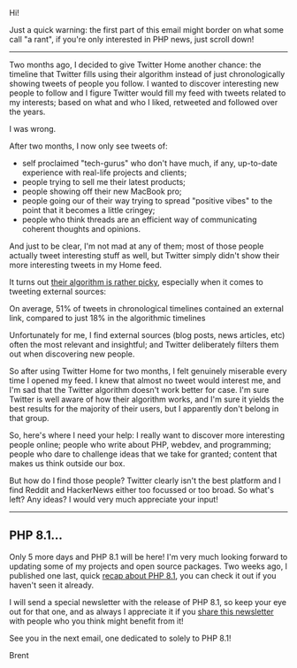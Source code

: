 Hi!

Just a quick warning: the first part of this email might border on what some call "a rant", if you're only interested in PHP news, just scroll down!

---

Two months ago, I decided to give Twitter Home another chance: the timeline that Twitter fills using their algorithm instead of just chronologically showing tweets of people you follow. I wanted to discover interesting new people to follow and I figure Twitter would fill my feed with tweets related to my interests; based on what and who I liked, retweeted and followed over the years.

I was wrong.

After two months, I now only see tweets of:

- self proclaimed "tech-gurus" who don't have much, if any, up-to-date experience with real-life projects and clients;
- people trying to sell me their latest products;
- people showing off their new MacBook pro;
- people going our of their way trying to spread "positive vibes" to the point that it becomes a little cringey;
- people who think threads are an efficient way of communicating coherent thoughts and opinions.

And just to be clear, I'm not mad at any of them; most of those people actually tweet interesting stuff as well, but Twitter simply didn't show their more interesting tweets in my Home feed.

It turns out [their algorithm is rather picky](https://medium.com/technically-social/study-suggests-twitters-timeline-algorithm-buries-external-links-92cb5841082f), especially when it comes to tweeting external sources:

<div class="quote">

On average, 51% of tweets in chronological timelines contained an external link, compared to just 18% in the algorithmic timelines</div>

Unfortunately for me, I find external sources (blog posts, news articles, etc) often the most relevant and insightful; and Twitter deliberately filters them out when discovering new people.

So after using Twitter Home for two months, I felt genuinely miserable every time I opened my feed. I knew that almost no tweet would interest me, and I'm sad that the Twitter algorithm doesn't work better for case. I'm sure Twitter is well aware of how their algorithm works, and I'm sure it yields the best results for the majority of their users, but I apparently don't belong in that group.

So, here's where I need your help: I really want to discover more interesting people online; people who write about PHP, webdev, and programming; people who dare to challenge ideas that we take for granted; content that makes us think outside our box.

But how do I find those people? Twitter clearly isn't the best platform and I find Reddit and HackerNews either too focussed or too broad. So what's left? Any ideas? I would very much appreciate your input!

--- 

## PHP 8.1…

Only 5 more days and PHP 8.1 will be here! I'm very much looking forward to updating some of my projects and open source packages. Two weeks ago, I published one last, quick [recap about PHP 8.1](https://stitcher.io/blog/php-81-in-8-code-blocks), you can check it out if you haven't seen it already. 

I will send a special newsletter with the release of PHP 8.1, so keep your eye out for that one, and as always I appreciate it if you [share this newsletter](https://stitcher.io/mail) with people who you think might benefit from it!

See you in the next email, one dedicated to solely to PHP 8.1!

Brent
